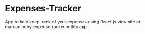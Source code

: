# Expenses-Tracker
App to help keep track of your expenses using React.js
view site at marcanthony-expensetracker.netlify.app

